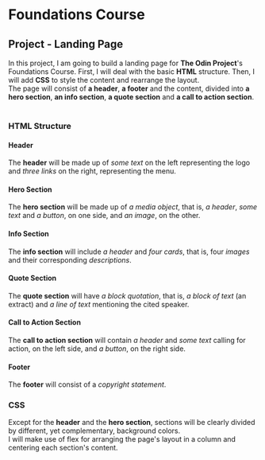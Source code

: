# Foundations Course
## Project - Landing Page
In this project, I am going to build a landing page for **The Odin Project**'s Foundations Course. First, I will deal with the basic **HTML** structure. Then, I will add **CSS** to style the content and rearrange the layout.
<br>
The page will consist of **a header**, **a footer** and the content, divided into **a hero section**, **an info section**, **a quote section** and **a call to action section**.
<br>
<br>
### HTML Structure
#### Header
The **header** will be made up of *some text* on the left representing the logo and *three links* on the right, representing the menu.
<br>
#### Hero Section
The **hero section** will be made up of *a media object*, that is, *a header*, *some text* and *a button*, on one side, and *an image*, on the other. 
<br>
#### Info Section
The **info section** will include *a header* and *four cards*, that is, four *images* and their corresponding *descriptions*.
<br>
#### Quote Section
The **quote section** will have *a block quotation*, that is, *a block of text* (an extract) and *a line of text* mentioning the cited speaker.
<br>
#### Call to Action Section
The **call to action section** will contain *a header* and *some text* calling for action, on the left side, and *a button*, on the right side. 
<br>
#### Footer
The **footer** will consist of a *copyright statement*.
<br>
### CSS
Except for the **header** and the **hero section**, sections will be clearly divided by different, yet complementary, background colors.
<br>
I will make use of flex for arranging the page's layout in a column and centering each section's content.
